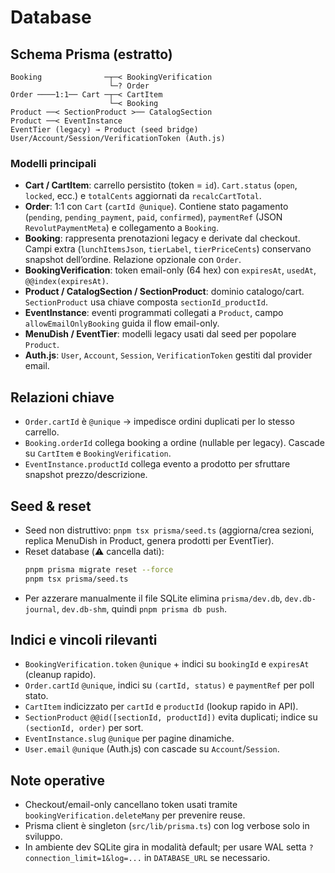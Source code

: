 # Database

## Schema Prisma (estratto)
```
Booking              ─┬─< BookingVerification
                      └─? Order
Order ────1:1── Cart ─┬─< CartItem
                      └─< Booking
Product ──< SectionProduct >── CatalogSection
Product ──< EventInstance
EventTier (legacy) → Product (seed bridge)
User/Account/Session/VerificationToken (Auth.js)
```

### Modelli principali
- **Cart / CartItem**: carrello persistito (token = `id`). `Cart.status` (`open`, `locked`, ecc.) e `totalCents` aggiornati da `recalcCartTotal`.
- **Order**: 1:1 con `Cart` (`cartId @unique`). Contiene stato pagamento (`pending`, `pending_payment`, `paid`, `confirmed`), `paymentRef` (JSON `RevolutPaymentMeta`) e collegamento a `Booking`.
- **Booking**: rappresenta prenotazioni legacy e derivate dal checkout. Campi extra (`lunchItemsJson`, `tierLabel`, `tierPriceCents`) conservano snapshot dell’ordine. Relazione opzionale con `Order`.
- **BookingVerification**: token email-only (64 hex) con `expiresAt`, `usedAt`, `@@index(expiresAt)`.
- **Product / CatalogSection / SectionProduct**: dominio catalogo/cart. `SectionProduct` usa chiave composta `sectionId_productId`.
- **EventInstance**: eventi programmati collegati a `Product`, campo `allowEmailOnlyBooking` guida il flow email-only.
- **MenuDish / EventTier**: modelli legacy usati dal seed per popolare `Product`.
- **Auth.js**: `User`, `Account`, `Session`, `VerificationToken` gestiti dal provider email.

## Relazioni chiave
- `Order.cartId` è `@unique` → impedisce ordini duplicati per lo stesso carrello.
- `Booking.orderId` collega booking a ordine (nullable per legacy). Cascade su `CartItem` e `BookingVerification`.
- `EventInstance.productId` collega evento a prodotto per sfruttare snapshot prezzo/descrizione.

## Seed & reset
- Seed non distruttivo: `pnpm tsx prisma/seed.ts` (aggiorna/crea sezioni, replica MenuDish in Product, genera prodotti per EventTier).
- Reset database (⚠️ cancella dati):
  ```bash
  pnpm prisma migrate reset --force
  pnpm tsx prisma/seed.ts
  ```
- Per azzerare manualmente il file SQLite elimina `prisma/dev.db`, `dev.db-journal`, `dev.db-shm`, quindi `pnpm prisma db push`.

## Indici e vincoli rilevanti
- `BookingVerification.token` `@unique` + indici su `bookingId` e `expiresAt` (cleanup rapido).
- `Order.cartId` `@unique`, indici su `(cartId, status)` e `paymentRef` per poll stato.
- `CartItem` indicizzato per `cartId` e `productId` (lookup rapido in API).
- `SectionProduct` `@@id([sectionId, productId])` evita duplicati; indice su `(sectionId, order)` per sort.
- `EventInstance.slug` `@unique` per pagine dinamiche.
- `User.email` `@unique` (Auth.js) con cascade su `Account`/`Session`.

## Note operative
- Checkout/email-only cancellano token usati tramite `bookingVerification.deleteMany` per prevenire reuse.
- Prisma client è singleton (`src/lib/prisma.ts`) con log verbose solo in sviluppo.
- In ambiente dev SQLite gira in modalità default; per usare WAL setta `?connection_limit=1&log=...` in `DATABASE_URL` se necessario.
